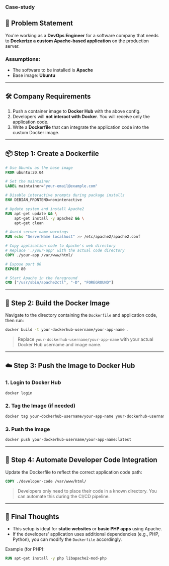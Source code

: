 ### Case-study

## 🚀 Problem Statement

You're working as a **DevOps Engineer** for a software company that needs to **Dockerize a custom Apache-based application** on the production server.

### Assumptions:

- The software to be installed is **Apache**
- Base image: **Ubuntu**

---

## 🛠️ Company Requirements

1. Push a container image to **Docker Hub** with the above config.
2. Developers will **not interact with Docker**. You will receive only the application code.
3. Write a **Dockerfile** that can integrate the application code into the custom Docker image.

---

## 📦 Step 1: Create a Dockerfile

```Dockerfile
# Use Ubuntu as the base image
FROM ubuntu:20.04

# Set the maintainer
LABEL maintainer="your-email@example.com"

# Disable interactive prompts during package installs
ENV DEBIAN_FRONTEND=noninteractive

# Update system and install Apache2
RUN apt-get update && \
    apt-get install -y apache2 && \
    apt-get clean

# Avoid server name warnings
RUN echo "ServerName localhost" >> /etc/apache2/apache2.conf

# Copy application code to Apache's web directory
# Replace './your-app' with the actual code directory
COPY ./your-app /var/www/html/

# Expose port 80
EXPOSE 80

# Start Apache in the foreground
CMD ["/usr/sbin/apache2ctl", "-D", "FOREGROUND"]
```

---

## 🔨 Step 2: Build the Docker Image

Navigate to the directory containing the `Dockerfile` and application code, then run:

```bash
docker build -t your-dockerhub-username/your-app-name .
```

> Replace `your-dockerhub-username/your-app-name` with your actual Docker Hub username and image name.

---

## ☁️ Step 3: Push the Image to Docker Hub

### 1. Login to Docker Hub

```bash
docker login
```

### 2. Tag the Image (if needed)

```bash
docker tag your-dockerhub-username/your-app-name your-dockerhub-username/your-app-name:latest
```

### 3. Push the Image

```bash
docker push your-dockerhub-username/your-app-name:latest
```

---

## 🔁 Step 4: Automate Developer Code Integration

Update the Dockerfile to reflect the correct application code path:

```Dockerfile
COPY ./developer-code /var/www/html/
```

> Developers only need to place their code in a known directory. You can automate this during the CI/CD pipeline.

---

## 🧠 Final Thoughts

- This setup is ideal for **static websites** or **basic PHP apps** using Apache.
- If the developers' application uses additional dependencies (e.g., PHP, Python), you can modify the `Dockerfile` accordingly.

Example (for PHP):

```Dockerfile
RUN apt-get install -y php libapache2-mod-php
```

